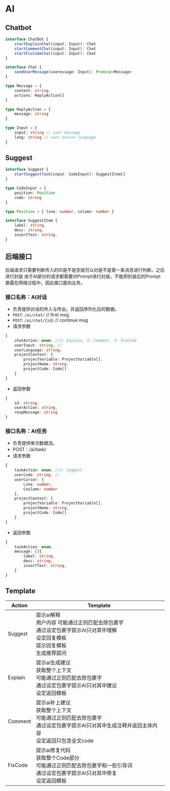# AI

## Chatbot

```typescript
interface ChatBot {
    startExplainChat(input: Input): Chat
    startCommentChat(input: Input): Chat
    startFixCodeChat(input: Input): Chat
}   

interface Chat {
    sendUserMessage(useressage: Input): Promise<Message>
}

type Message = {
    content: string,
    actions: ReplyAction[]
}

type ReplyAction = {
    message: string
}

type Input = {
    input: string // user message
    lang: string // user native language
}
```

## Suggest

```typescript
interface Suggest {
    startSuggestTask(input: CodeInput): SuggestItem[]
}

type CodeInput = {
    position: Position
    code: string
}

type Position = { line: number, column: number }

interface SuggestItem {
    label: string,
    desc: string,
    insertText: string,
}
```

## 后端接口

后端请求只需要判断传入的ID是不是空就可以对是不是第一条消息进行判断。之后进行封装
由于AI部分的请求都需要对Prompt进行封装，不能把封装后的Prompt暴露在网络过程中，因此接口面向业务。

### 接口名称：AI对话

- 负责提供对话的传入与传出，并返回序列化后的数据。
- `POST`: `/ai/chat/` // first msg
- `POST`: `/ai/chat/{id}` // continue msg
- 请求参数

```typescript
{
    chatAction: enum, //1: Explain, 2: Comment, 3: FixCode
    userInput: string, //
    userLanguage: string,
    projectContext: { 
        projectVariable: ProjectVariable[],
        projectName: string,
        projectCode: Code[]
    }
}
```

- 返回参数

```typescript
{
    id: string,
    userAction: string,
    respMessage: string   
}
```

### 接口名称：AI任务

- 负责提供单次数据流。
- POST：/ai/task/
- 请求参数

```typescript
{
    taskAction: enum, //1: Suggest
    userCode: string, //
    userCursor: {
        Line: number,
        Coulumn: number
    },
    projectContext: { 
        projectVariable: ProjectVariable[],
        projectName: string,
        projectCode: Code[]
    }
}
```

- 返回参数

```typescript
{
    taskAction: enum,
    message: []{
        label: string,
        desc: string,
        insertText: string,
    }
}
```

## Template

| Action | Template |
|- | - |
| Suggest | <div>提示ai解释</div> <div>用户内容 可能通过正则匹配去除包裹字</div> <div>通过设定包裹字提示AI只对其中理解</div> <div>设定回复模板</div> <div>提示回复模板</div> <div>生成推荐提问</div> |
| Explain |  <div>提示ai生成建议</div> <div>获取整个上下文</div> <div>可能通过正则匹配去除包裹字</div> <div>通过设定包裹字提示AI只对其中建议</div> <div>设定返回模板</div> |
| Comment |  <div>提示ai补上建议</div> <div>获取整个上下文</div> <div>可能通过正则匹配去除包裹字</div> <div>通过设定包裹字提示AI只对其中生成注释并返回主体内容</div> <div>设定返回只包含全文code</div> |
| FixCode | <div>提示ai修复代码</div> <div>获取整个Code部分</div> <div>可能通过正则匹配去除包裹字和一些引导词</div> <div>通过设定包裹字提示AI只对其中修复</div> <div>设定返回模板</div> |
